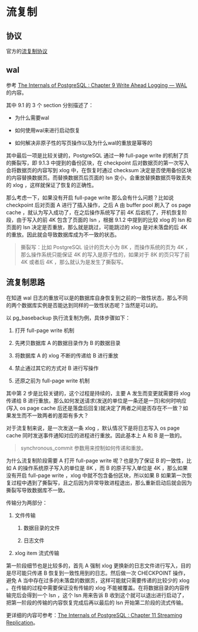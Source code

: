 # 流复制

## 协议

官方的[流复制协议](https://www.postgresql.org/docs/current/protocol-replication.html)

## wal

参考 [The Internals of PostgreSQL : Chapter 9 Write Ahead Logging — WAL](https://www.interdb.jp/pg/pgsql09.html) 的内容。

其中 9.1 的 3 个 section 分别描述了：

- 为什么需要wal

- 如何使用wal来进行启动恢复

- 如何解决非原子性的写页操作以及为什么wal的重放是幂等的

其中最后一项是比较关键的，PostgreSQL 通过一种 full-page write 的机制了页的撕裂写，即 9.1.3 中提到的备份区块，在 checkpoint 后对数据页的第一次写入会将数据页的内容写到 xlog 中，在恢复时通过 checksum 决定是否使用备份区块的内容替换数据页。而替换数据页后页面的 lsn 变小，会重放替换数据页导致丢失的 xlog ，这样就保证了恢复的正确性。

那么考虑一下，如果没有开启 full-page write 那么会有什么问题？比如说 checkpoint 后对页面 A 进行了插入操作，之后 A 由 buffer pool 刷入了 os page cache ，就认为写入成功了，在之后操作系统写了前 4K 后宕机了，开机恢复阶段，由于写入的前 4K 包含了页面的 lsn ，根据 9.1.2 中提到的比较 xlog 的 lsn 和页面的 lsn 决定是否重放，那么就是跳过，可能跳过的 xlog 是对未落盘的后 4K 的重放。因此就会导致数据库成为不一致的状态。

> 撕裂写：比如 PostgreSQL 设计的页大小为 8K ，而操作系统的页为 4K ，那么操作系统只能保证 4K 的写入是原子性的，如果对于 8K 的页只写了前 4K 或者后 4K ，那么就认为是发生了撕裂写。

## 流复制思路

在知道 wal 日志的重放可以是的数据库自身恢复到之前的一致性状态，那么不同的两个数据库实例是否能达到同样的一致性状态呢？当然是可以的。

以 pg_basebackup 执行流复制为例，具体步骤如下：

1. 打开 full-page write 机制

2. 先拷贝数据库 A 的数据目录作为 B 的数据目录

3. 将数据库 A 的 xlog 不断的传递给 B 进行重放

4. 禁止通过其它的方式对 B 进行写操作

5. 还原之前为 full-page write 机制

其中第 2 步是比较关键的，这个过程是持续的，主要 A 发生而变更就需要将 xlog 传递给 B 进行重放。那么如何发送请求(发送的单位是一条还是一页)和何时响应(写入 os page cache 后还是落盘后回复)就决定了两者之间是否存在不一致？如果发生而不一致两者的差距有多大？

对于流复制来说，是一次发送一条 xlog ，默认情况下是将日志写入 os page cache 同时发送事件通知对应的进程进行重放。因此基本上 A 和 B 是一致的。

> synchronous_commit 参数用来控制如何传递和重放。

为什么流复制阶段需要 A 打开 full-page write 呢？也是为了保证 B 的一致性，比如 A 的操作系统原子写入的单位是 8K ，而 B 的原子写入单位是 4K ，那么如果没有开启 full-page write ，xlog 中就不包含备份区块，所以如果 B 如果第一次恢复过程中遇到了撕裂写，且之后因为异常导致进程退出，那么重新启动后就会因为撕裂写导致数据库不一致。

传输分为两部分：

1. 文件传输
   
   1. 数据目录的文件
   
   2. 日志文件

2. xlog item 流式传输

第一阶段细节也是比较多的，首先 A 强制 xlog 更换新的日志文件进行写入，目的是尽可能只传递 B 恢复到一致性用到的日志。然后做一次 CHECKPOINT 操作，避免 A 当中存在过多的未落盘的数据页，这样可能就只需要传递的比较少的 xlog 。在传输的过程中需要保证没有传输的 xlog 不能被覆盖。在将数据目录的内容传输完后会得到一个 lsn ，这个 lsn 用来告诉 B 收到这个就可以退出进行启动了，把第一阶段的传输的内容恢复完成后再以最后的 lsn 开始第二阶段的流式传输。

更详细的内容可参考：[The Internals of PostgreSQL : Chapter 11 Streaming Replication](https://www.interdb.jp/pg/pgsql11.html)。
